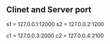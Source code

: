 ## Clinet and Server port

s1 = 127.0.0.1:12000
s2 = 127.0.0.2:1200

c1 = 127.0.0.3:2000
c2 = 127.0.0.4:2100
